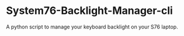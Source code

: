 # System76-Backlight-Manager-cli
A python script to manage your keyboard backlight on your S76 laptop.

